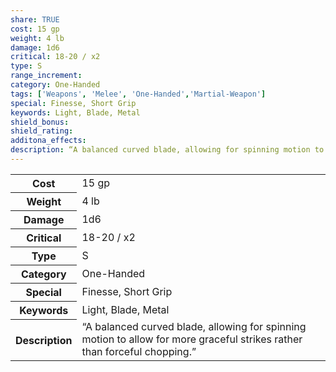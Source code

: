 ```yaml
---
share: TRUE
cost: 15 gp
weight: 4 lb
damage: 1d6
critical: 18-20 / x2
type: S
range_increment:
category: One-Handed
tags: ['Weapons', 'Melee', 'One-Handed','Martial-Weapon']
special: Finesse, Short Grip
keywords: Light, Blade, Metal
shield_bonus: 
shield_rating: 
additona_effects: 
description: “A balanced curved blade, allowing for spinning motion to allow for more graceful strikes rather than forceful chopping.”
---
```

<p><span style="overflow-x: auto;"><table><tbody><tr><th>Cost</th><td>15 gp</td></tr><tr><th>Weight</th><td>4 lb</td></tr><tr><th>Damage</th><td>1d6</td></tr><tr><th>Critical</th><td>18-20 / x2</td></tr><tr><th>Type</th><td>S</td></tr><tr><th>Category</th><td>One-Handed</td></tr><tr><th>Special</th><td>Finesse, Short Grip</td></tr><tr><th>Keywords</th><td>Light, Blade, Metal</td></tr><tr><th>Description</th><td>“A balanced curved blade, allowing for spinning motion to allow for more graceful strikes rather than forceful chopping.”</td></tr></tbody></table></span></p>